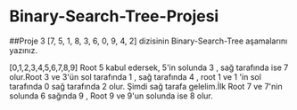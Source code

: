 # Binary-Search-Tree-Projesi
##Proje 3
[7, 5, 1, 8, 3, 6, 0, 9, 4, 2] dizisinin Binary-Search-Tree aşamalarını yazınız.

[0,1,2,3,4,5,6,7,8,9]
Root 5 kabul edersek, 5'in solunda 3 , sağ tarafında ise 7 olur.Root 3 ve 3'ün sol tarafında 1 , sağ tarafında 4 , root 1 ve 1 'in sol tarafında 0 sağ tarafında 2 olur. Şimdi sağ tarafa gelelim.İlk Root 7 ve 7'nin solunda 6 sağında 9 , Root 9 ve 9'un solunda ise 8 olur. 
